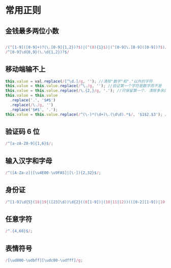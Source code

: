 # 常用正则

## 金钱最多两位小数

```js

/(^[1-9]([0-9]+)?(\.[0-9]{1,2})?$)|(^(0){1}$)|(^[0-9]\.[0-9]([0-9])?$)/
/^[0-9]\d{0,9}(\.\d{1,2})?$/
```

## 移动端输不上

```js
this.value = val.replace(/[^\d.]/g, ''); //清除"数字"和"."以外的字符
this.value = this.value.replace(/^\./g, ''); //验证第一个字符是数字而不是
this.value = this.value.replace(/\.{2,}/g, '.'); //只保留第一个. 清除多余的
this.value = this.value
  .replace('.', '$#$')
  .replace(/\./g, '')
  .replace('$#$', '.');
this.value = this.value.replace(/^(\-)*(\d+)\.(\d\d).*$/, '$1$2.$3'); //只能输入两个小数
```

## 验证码 6 位

```js
/^[a-zA-Z0-9]{1,6}$/;
```

## 输入汉字和字母

```js
/^([A-Za-z]|[\u4E00-\u9FA5]|[\·]){2,32}$/;
```

## 身份证

```js
/^[1-9]\d{5}(18|19|([23]\d))\d{2}((0[1-9])|(10|11|12))(([0-2][1-9])|10|20|30|31)\d{3}[0-9Xx]$/;
```

## 任意字符

```js
/^.{4,60}$/;
```

## 表情符号

```js
/[\ud800-\udbff][\udc00-\udfff]/g;
```
